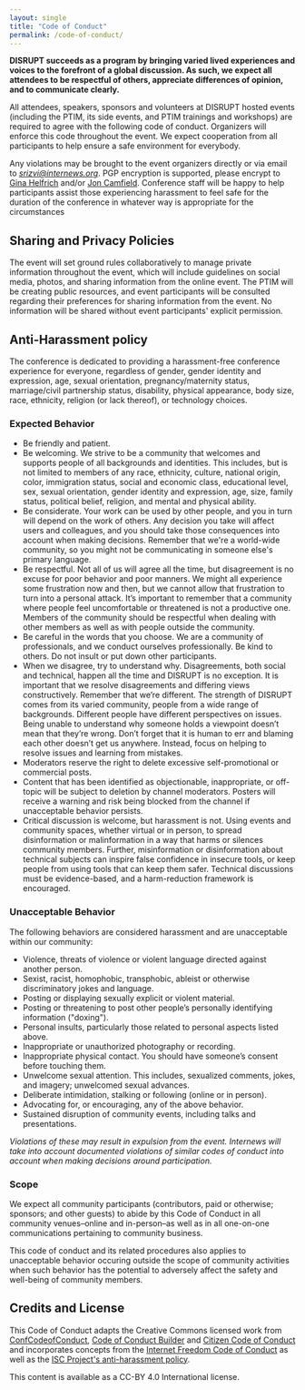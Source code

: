 ```yaml
---
layout: single
title: "Code of Conduct"
permalink: /code-of-conduct/
---
```


**DISRUPT succeeds as a program by bringing varied lived experiences and voices to the forefront of a global discussion. As such, we expect all attendees to be respectful of others, appreciate differences of opinion, and to communicate clearly.**

All attendees, speakers, sponsors and volunteers at DISRUPT hosted events (including the PTIM, its side events, and PTIM trainings and workshops) are required to agree with the following code of conduct. Organizers will enforce this code throughout the event. We expect cooperation from all participants to help ensure a safe environment for everybody.

Any violations may be brought to the event organizers directly or via email to *srizvi@internews.org*. PGP encryption is supported, please encrypt to [Gina Helfrich](https://keys.openpgp.org/vks/v1/by-fingerprint/EF9BD809DDD15C4AED4917475EE4B370F9C13411) and/or [Jon Camfield](https://pgp.mit.edu/pks/lookup?op=vindex&search=0xA998959FF926BF8B). Conference staff will be happy to help participants assist those experiencing harassment to feel safe for the duration of the conference in whatever way is appropriate for the circumstances

## Sharing and Privacy Policies

The event will set ground rules collaboratively to manage private information throughout the event, which will include guidelines on social media, photos, and sharing information from the online event. The PTIM will be creating public resources, and event participants will be consulted regarding their preferences for sharing information from the event. No information will be shared without event participants' explicit permission.

## Anti-Harassment policy

The conference is dedicated to providing a harassment-free conference experience for everyone, regardless of gender, gender identity and expression, age, sexual orientation, pregnancy/maternity status, marriage/civil partnership status, disability, physical appearance, body size, race, ethnicity, religion (or lack thereof), or technology choices. <!--unless you use vim ;) -->

### Expected Behavior
* Be friendly and patient.
* Be welcoming. We strive to be a community that welcomes and supports people of all backgrounds and identities. This includes, but is not limited to members of any race, ethnicity, culture, national origin, color, immigration status, social and economic class, educational level, sex, sexual orientation, gender identity and expression, age, size, family status, political belief, religion, and mental and physical ability.
* Be considerate. Your work can be used by other people, and you in turn will depend on the work of others. Any decision you take will affect users and colleagues, and you should take those consequences into account when making decisions. Remember that we're a world-wide community, so you might not be communicating in someone else's primary language.
* Be respectful. Not all of us will agree all the time, but disagreement is no excuse for poor behavior and poor manners. We might all experience some frustration now and then, but we cannot allow that frustration to turn into a personal attack. It’s important to remember that a community where people feel uncomfortable or threatened is not a productive one. Members of the community should be respectful when dealing with other members as well as with people outside the community.
* Be careful in the words that you choose. We are a community of professionals, and we conduct ourselves professionally. Be kind to others. Do not insult or put down other participants.
* When we disagree, try to understand why. Disagreements, both social and technical, happen all the time and DISRUPT is no exception. It is important that we resolve disagreements and differing views constructively. Remember that we’re different. The strength of DISRUPT comes from its varied community, people from a wide range of backgrounds. Different people have different perspectives on issues. Being unable to understand why someone holds a viewpoint doesn’t mean that they’re wrong. Don’t forget that it is human to err and blaming each other doesn’t get us anywhere. Instead, focus on helping to resolve issues and learning from mistakes.
* Moderators reserve the right to delete excessive self-promotional or commercial posts.
* Content that has been identified as objectionable, inappropriate, or off-topic will be subject to deletion by channel moderators. Posters will receive a warning and risk being blocked from the channel if unacceptable behavior persists.
* Critical discussion is welcome, but harassment is not. Using events and community spaces, whether virtual or in person, to spread disinformation or malinformation in a way that harms or silences community members. Further, misinformation or disinformation about technical subjects can inspire false confidence in insecure tools, or keep people from using tools that can keep them safer. Technical discussions must be evidence-based, and a harm-reduction framework is encouraged.

### Unacceptable Behavior

The following behaviors are considered harassment and are unacceptable within our community:

* Violence, threats of violence or violent language directed against another person.
* Sexist, racist, homophobic, transphobic, ableist or otherwise discriminatory jokes and language.
* Posting or displaying sexually explicit or violent material.
* Posting or threatening to post other people’s personally identifying information ("doxing").
* Personal insults, particularly those related to personal aspects listed above.
* Inappropriate or unauthorized photography or recording.
* Inappropriate physical contact. You should have someone’s consent before touching them.
* Unwelcome sexual attention. This includes, sexualized comments, jokes, and imagery; unwelcomed sexual advances.
* Deliberate intimidation, stalking or following (online or in person).
* Advocating for, or encouraging, any of the above behavior.
* Sustained disruption of community events, including talks and presentations.

*Violations of these may result in expulsion from the event. Internews will take into account documented violations of similar codes of conduct into account when making decisions around participation.*

### Scope

We expect all community participants (contributors, paid or otherwise; sponsors; and other guests) to abide by this Code of Conduct in all community venues–online and in-person–as well as in all one-on-one communications pertaining to community business.

This code of conduct and its related procedures also applies to unacceptable behavior occuring outside the scope of community activities when such behavior has the potential to adversely affect the safety and well-being of community members.

## Credits and License

This Code of Conduct adapts the Creative Commons licensed work from [ConfCodeofConduct](http://confcodeofconduct.com/), [Code of Conduct Builder](https://github.com/gembarrett/coconduct-builder) and [Citizen Code of Conduct](http://citizencodeofconduct.org/) and incorporates concepts from the [Internet Freedom Code of Conduct](https://internetfreedomfestival.org/wiki/index.php/Code_of_Conduct) as well as the [ISC Project's anti-harassment policy](https://iscproject.org/anti-harrassment-policy/).

This content is available as a CC-BY 4.0 International license.
